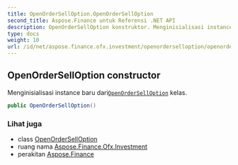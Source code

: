 ```yaml
---
title: OpenOrderSellOption.OpenOrderSellOption
second_title: Aspose.Finance untuk Referensi .NET API
description: OpenOrderSellOption konstruktor. Menginisialisasi instance baru dariOpenOrderSellOption kelas.
type: docs
weight: 10
url: /id/net/aspose.finance.ofx.investment/openorderselloption/openorderselloption/
---
```

## OpenOrderSellOption constructor

Menginisialisasi instance baru dari[`OpenOrderSellOption`](../) kelas.

```csharp
public OpenOrderSellOption()
```

### Lihat juga

* class [OpenOrderSellOption](../)
* ruang nama [Aspose.Finance.Ofx.Investment](../../openorderselloption/)
* perakitan [Aspose.Finance](../../../)


